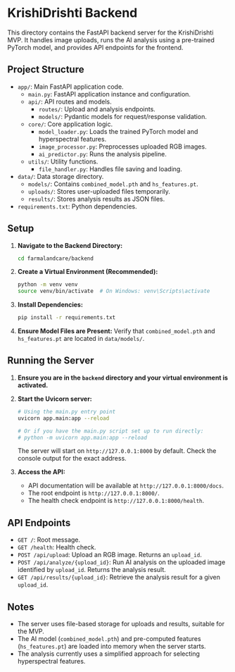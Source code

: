 # KrishiDrishti Backend

This directory contains the FastAPI backend server for the KrishiDrishti MVP. It handles image uploads, runs the AI analysis using a pre-trained PyTorch model, and provides API endpoints for the frontend.

## Project Structure

- `app/`: Main FastAPI application code.
  - `main.py`: FastAPI application instance and configuration.
  - `api/`: API routes and models.
    - `routes/`: Upload and analysis endpoints.
    - `models/`: Pydantic models for request/response validation.
  - `core/`: Core application logic.
    - `model_loader.py`: Loads the trained PyTorch model and hyperspectral features.
    - `image_processor.py`: Preprocesses uploaded RGB images.
    - `ai_predictor.py`: Runs the analysis pipeline.
  - `utils/`: Utility functions.
    - `file_handler.py`: Handles file saving and loading.
- `data/`: Data storage directory.
  - `models/`: Contains `combined_model.pth` and `hs_features.pt`.
  - `uploads/`: Stores user-uploaded files temporarily.
  - `results/`: Stores analysis results as JSON files.
- `requirements.txt`: Python dependencies.

## Setup

1.  **Navigate to the Backend Directory:**
    ```bash
    cd farmalandcare/backend
    ```

2.  **Create a Virtual Environment (Recommended):**
    ```bash
    python -m venv venv
    source venv/bin/activate  # On Windows: venv\Scripts\activate
    ```

3.  **Install Dependencies:**
    ```bash
    pip install -r requirements.txt
    ```

4.  **Ensure Model Files are Present:**
    Verify that `combined_model.pth` and `hs_features.pt` are located in `data/models/`.

## Running the Server

1.  **Ensure you are in the `backend` directory and your virtual environment is activated.**

2.  **Start the Uvicorn server:**
    ```bash
    # Using the main.py entry point
    uvicorn app.main:app --reload

    # Or if you have the main.py script set up to run directly:
    # python -m uvicorn app.main:app --reload
    ```
    The server will start on `http://127.0.0.1:8000` by default. Check the console output for the exact address.

3.  **Access the API:**
    - API documentation will be available at `http://127.0.0.1:8000/docs`.
    - The root endpoint is `http://127.0.0.1:8000/`.
    - The health check endpoint is `http://127.0.0.1:8000/health`.

## API Endpoints

- `GET /`: Root message.
- `GET /health`: Health check.
- `POST /api/upload`: Upload an RGB image. Returns an `upload_id`.
- `POST /api/analyze/{upload_id}`: Run AI analysis on the uploaded image identified by `upload_id`. Returns the analysis result.
- `GET /api/results/{upload_id}`: Retrieve the analysis result for a given `upload_id`.

## Notes

- The server uses file-based storage for uploads and results, suitable for the MVP.
- The AI model (`combined_model.pth`) and pre-computed features (`hs_features.pt`) are loaded into memory when the server starts.
- The analysis currently uses a simplified approach for selecting hyperspectral features.
